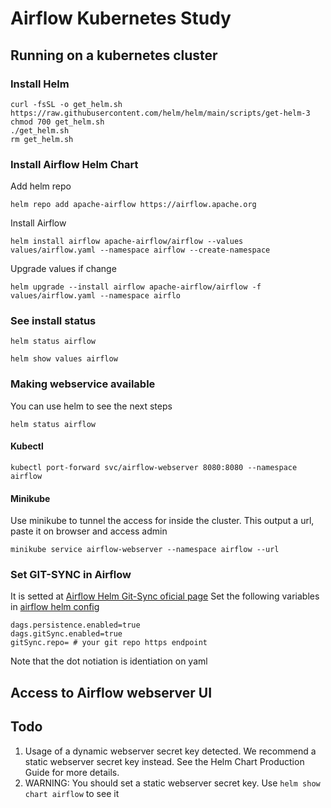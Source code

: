 # Airflow Kubernetes Study

## Running on a kubernetes cluster

### Install Helm
```
curl -fsSL -o get_helm.sh https://raw.githubusercontent.com/helm/helm/main/scripts/get-helm-3
chmod 700 get_helm.sh
./get_helm.sh
rm get_helm.sh
```

### Install Airflow Helm Chart

Add helm repo
```
helm repo add apache-airflow https://airflow.apache.org
```

Install Airflow
```
helm install airflow apache-airflow/airflow --values values/airflow.yaml --namespace airflow --create-namespace
```

Upgrade values if change
```
helm upgrade --install airflow apache-airflow/airflow -f values/airflow.yaml --namespace airflo
```

### See install status
```
helm status airflow
```
```
helm show values airflow
```
### Making webservice available
You can use helm to see the next steps
```
helm status airflow
```
#### Kubectl
```
kubectl port-forward svc/airflow-webserver 8080:8080 --namespace airflow
```
#### Minikube
Use minikube to tunnel the access for inside the cluster. This output a url, paste it on browser and access admin
```
minikube service airflow-webserver --namespace airflow --url
```

### Set GIT-SYNC in Airflow
It is setted at [Airflow Helm Git-Sync oficial page](https://airflow.apache.org/docs/helm-chart/stable/manage-dags-files.html)
Set the following variables in [airflow helm config](values/airflow.yaml)
```
dags.persistence.enabled=true
dags.gitSync.enabled=true
gitSync.repo= # your git repo https endpoint
```
Note that the dot notiation is identiation on yaml

## Access to Airflow webserver UI


## Todo
1. Usage of a dynamic webserver secret key detected. We recommend a static webserver secret key instead. See the Helm Chart Production Guide for more details.
2. WARNING: You should set a static webserver secret key. Use `helm show chart airflow` to see it
